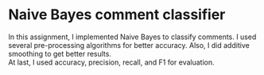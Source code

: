 # Naive Bayes comment classifier
In this assignment, I implemented Naive Bayes to classify comments. I used several pre-processing algorithms for better accuracy. Also, I did additive smoothing to get better results.  
At last, I used accuracy, precision, recall, and F1 for evaluation.
